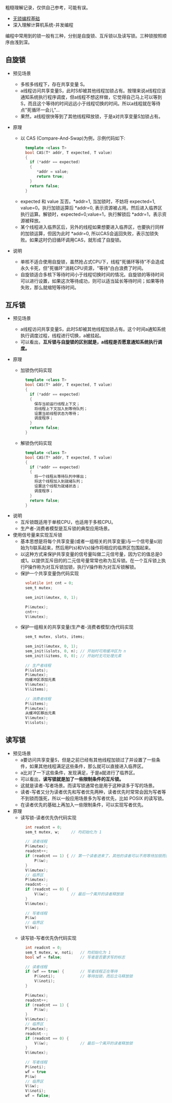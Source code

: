 
粗糙理解记录，仅供自己参考，可能有误。

- [无锁编程基础](https://www.jianshu.com/p/88b5138ec027)
- 深入理解计算机系统-并发编程


编程中常用到的锁一般有三种，分别是自旋锁、互斥锁以及读写锁。三种锁按照顺序由浅到深。

## 自旋锁
- 预见场景
    + 多核多线程下，存在共享变量 S。
    + a线程访问共享变量S，此时S却被其他线程加锁占有。按理来说a线程应该通知系统执行程序调度，但a线程不想这样做，它觉得自己马上可以等到S，而且这个等待的时间远远小于线程切换的时间。所以a线程就在等待点"死循环一会儿"...
    + 果然，a线程很快等到了其他线程释放锁，于是a对共享变量S加锁占有。
    
- 原理
    + 以 CAS (Compare-And-Swap)为例，示例代码如下:
      ```c++
        template <class T>
        bool CAS(T* addr, T expected, T value)
        {
          if (*addr == expected)
          {
             *addr = value;
             return true;
          }
          return false;
        }
      ```
    + expected 和 value 互否。\*addr=1, 当加锁时，不妨将 expected=1, value=0。执行加锁运算后 \*addr=0, 表示资源被占用。然后进入临界区执行运算。解锁时，expected=0,value=1，执行解锁后 \*addr=1，表示资源被释放。
    + 某个线程进入临界区后，另外的线程如果想要进入临界区，也要执行同样的加锁运算，但因为此时 \*addr=0, 所以CAS会返回失败，表示加锁失败。如果这时仍旧循环调用CAS，就形成了自旋锁。

- 说明
    + 单核不适合使用自旋锁，虽然抢占式CPU下，线程"死循环等待"不会造成永久卡死，但"死循环"消耗CPU资源，"等待"白白浪费了时间。
    + 自旋锁适合多核下等待时间小于线程切换时间的情况。自旋锁的等待时间可以进行设置，如果这次等待成功，则可以适当延长等待时间；如果等待失败，那么就缩短等待时间。

## 互斥锁
- 预见场景
    + a线程访问共享变量S，此时S却被其他线程加锁占有。这个时间a通知系统执行调度过程，线程进行切换，a被挂起。
    + 可以看出，**互斥锁与自旋锁的区别就是，a线程是否愿意通知系统执行调度。**

- 原理
    + 加锁伪代码实现
      ```c++
        template <class T>
        bool CAS(T* addr, T expected, T value)
        {
          if (*addr == expected)
          {
            保存当前运行线程上下文；
            将线程上下文加入到等待队列；
            设置当前线程状态为等待；
            调度程序；
          }
          return false;
        }
      ```
    + 解锁伪代码实现
      ```c++
        template <class T>
        bool CAS(T* addr, T expected, T value)
        {
          if (*addr == expected)
          {
            将一个线程从等待队列中移出；
            将这个线程加入到就绪队列；
            设置这个线程为就绪状态；
            调度程序；
          }
          return false;
        }
      ```
+ 说明
    + 互斥锁既适用于单核CPU，也适用于多核CPU。
    + 生产者-消费者模型是互斥锁的典型应用场景。
+ 使用信号量来实现互斥锁
    + 基本思想是将每个共享变量(或者一组相关的共享变量)与一个信号量s(初始为1)联系起来，然后用P(s)和V(s)操作将相应的临界区包围起来。
    + 以这种方式来保护共享变量的信号量叫做二元信号量，因为它的值总是0或1。以提供互斥目的的二元信号量常常也称为互斥锁。在一个互斥锁上执行P操作称为对互斥锁加锁，执行V操作称为对互斥锁解锁。
    + 保护一个共享变量伪代码实现
      ```c
        volatile int cnt = 0;
        sem_t mutex;
        
        sem_init(&mutex, 0, 1);
        
        P(&mutex);
        cnt++;
        V(&mutex);
      ```
    + 保护一组相关的共享变量(生产者-消费者模型)伪代码实现
      ```c
        sem_t mutex, slots, items;
        
        sem_init(&mutex, 0, 1);
        sem_init(&slots, 0, n); // 开始时可用缓冲区为 n
        sem_init(&items, 0, 0); // 开始时无可处理元素
        
        // 生产者线程
        P(&slots);
        P(&mutex);
        向缓冲区添加元素
        V(&mutex);
        V(&items);
        
        // 消费者线程
        P(&items);
        P(&mutex);
        从缓冲区移出元素
        V(&mutex);
        V(&slots);
      ```

## 读写锁
- 预见场景
    + a要访问共享变量S，但是之前已经有其他线程加锁过了并设置了一些条件，如果其他线程满足这些条件，那么就可以直接进入临界区。
    + a比对了一下这些条件，发现满足，于是a就进行了临界区。
    + 可以看出，**读写锁就是加了一些限制条件的互斥锁。**
    + 这就是读者-写者场景。而读写锁通常也是用于这种读多于写的场景。
    + 读者-写者又分为读者优先和写者优先两种，读者优先时常常会因为写者等不到锁而饿死，所以一般应用场景多为写者优先，比如 POSIX 的读写锁。
    + 在读者优先的基础上再加入一些限制条件，可以实现写者优先。
- 原理
    + 读写锁-读者优先伪代码实现
      ```c
        int readcnt = 0;
        sem_t mutex, w;     // 均初始化为 1
        
        // 读者线程
        P(&mutex);
        readcnt++;
        if (readcnt == 1) { // 第一个读者进来了，其他的读者可以不用等待加锁而直接进入
            P(&w);
        }
        V(&mutex);
        // 临界区
        P(&mutex);
        readcnt--;
        if (readcnt == 0) {
            V(&w);          // 最后一个离开的读者释放锁
        }
        V(&mutex);
        
        // 写者线程
        P(&w)
        // 临界区
        V(&w);
      ```
    + 读写锁-写者优先伪代码实现
      ```c
        int readcnt = 0;
        sem_t mutex, w, noti;   // 均初始化为 1
        bool wf = false;        // 写者是否要求写的标志
        
        // 读者线程
        if (wf == true) {       // 写者线程正在等待
            P(&noti);           // 等待加锁，而后立马释放锁
            V(&noti);
        }
        
        P(&mutex);
        readcnt++;
        if (readcnt == 1) {
            P(&w);
        }
        V(&mutex);
        // 临界区
        P(&mutex);
        readcnt--;
        if (readcnt == 0) {
            V(&w);              // 最后一个离开的读者释放锁
        }
        V(&mutex);
        
        // 写者线程
        P(&noti);
        wf = true
        P(&w)
        // 临界区
        V(&w);
        V(&noti);
        wf = false;
      ```
    